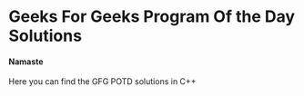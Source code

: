 # Geeks For Geeks Program Of the Day Solutions
#### Namaste
Here you can find the GFG POTD solutions in C++
